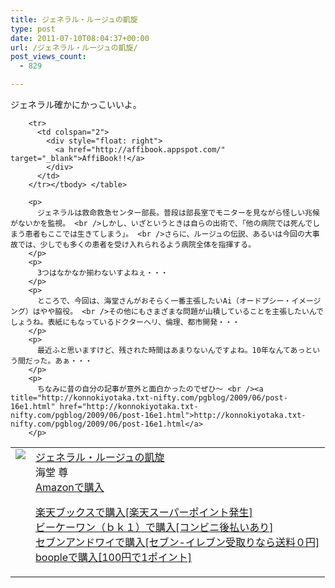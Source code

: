 ```yaml
---
title: ジェネラル・ルージュの凱旋
type: post
date: 2011-07-10T08:04:37+00:00
url: /ジェネラル・ルージュの凱旋/
post_views_count:
  - 829

---
```

ジェネラル確かにかっこいいよ。

<table>
  <tr>
    <td style="vertical-align: top">
      <a href="http://hb.afl.rakuten.co.jp/hgc/06d13246.10ebaa62.06d13247.1eb85ca0/?pc=http%3A%2F%2Fsearch.books.rakuten.co.jp%2Fbksearch%2Fdt%3Fg%3D001%26bisbn%3D4796657541" target="_blank"><img style="border-bottom-style: none; border-left-style: none; border-top-style: none; border-right-style: none" src="https://i2.wp.com/ecx.images-amazon.com/images/I/516AfhjDd7L._SL160_.jpg" data-recalc-dims="1" /> </a>
    </td>
    <td style="vertical-align: top">
      <a href="http://hb.afl.rakuten.co.jp/hgc/06d13246.10ebaa62.06d13247.1eb85ca0/?pc=http%3A%2F%2Fsearch.books.rakuten.co.jp%2Fbksearch%2Fdt%3Fg%3D001%26bisbn%3D4796657541" target="_blank">ジェネラル・ルージュの凱旋 </a> <br />海堂 尊 <br /><a href="http://www.amazon.co.jp/%E3%82%B8%E3%82%A7%E3%83%8D%E3%83%A9%E3%83%AB%E3%83%BB%E3%83%AB%E3%83%BC%E3%82%B8%E3%83%A5%E3%81%AE%E5%87%B1%E6%97%8B-%E6%B5%B7%E5%A0%82-%E5%B0%8A/dp/4796657541%3FSubscriptionId%3D1JWQWN8E4Z5TR27962G2%26tag%3Dgaeaffibook-22%26linkCode%3Dxm2%26camp%3D2025%26creative%3D165953%26creativeASIN%3D4796657541" target="_blank">Amazonで購入 </a> </p>
      <p>
        <a href="http://px.a8.net/svt/ejp?a8mat=1HPMBD+EAZZ1U+5WS+C1DUQ&a8ejpredirect=http%3A%2F%2Fsearch.books.rakuten.co.jp%2Fbksearch%2Fdt%3Fg%3D001%26bisbn%3D4796657541" target="_blank">楽天ブックスで購入[楽天スーパーポイント発生]</a> <img border="0" alt="" src="https://i2.wp.com/www12.a8.net/0.gif?resize=1%2C1" width="1" height="1" data-recalc-dims="1" /> <br /><a href="http://px.a8.net/svt/ejp?a8mat=1HRMFS+EEKKOI+10UY+HUKPU&a8ejpredirect=http%3A%2F%2Fwww.bk1.jp%2FkeywordSearchResult%2F%3Fkeyword%3D4796657541%26storeCd%3D1%26searchFlg%3D9%26x%3D43%26y%3D11%26partnerid%3D02a801" target="_blank">ビーケーワン（ｂｋ１）で購入[コンビニ後払いあり]</a> <img border="0" alt="" src="https://i2.wp.com/www12.a8.net/0.gif?resize=1%2C1" width="1" height="1" data-recalc-dims="1" /> <br /><a href="http://click.linksynergy.com/fs-bin/statform?id=aR0TIOX*qAA&offerid=137560&bnid=1490&subid=&subid=0&kword_in=4796657541&oop=on" target="_blank">セブンアンドワイで購入[セブン-イレブン受取りなら送料０円]</a><img border="0" src="http://ad.linksynergy.com/fs-bin/show?id=aR0TIOX*qAA&bids=137560&type=5&subid=0" width="1" height="1" /> <br /><a href="http://click.linksynergy.com/fs-bin/statform?id=aR0TIOX*qAA&offerid=33310&bnid=2&subid=0&ifc=4&ifr=9784796657549" target="_blank">boopleで購入[100円で1ポイント]</a> </td> </tr> 
        
        <tr>
          <td colspan="2">
            <div style="float: right">
              <a href="http://affibook.appspot.com/" target="_blank">AffiBook!!</a>
            </div>
          </td>
        </tr></tbody> </table> 
        
        <p>
          ジェネラルは救命救急センター部長。普段は部長室でモニターを見ながら怪しい兆候がないかを監視。 <br />しかし、いざというときは自らの出術で、「他の病院では死んでしまう患者もここでは生きてしまう」。 <br />さらに、ルージュの伝説、あるいは今回の大事故では、少しでも多くの患者を受け入れられるよう病院全体を指揮する。
        </p>
        <p>
          3つはなかなか揃わないすよねぇ・・・
        </p>
        <p>
          ところで、今回は、海堂さんがおそらく一番主張したいAi（オードプシー・イメージング）はやや脇役。 <br />その他にもさまざまな問題が山積していることを主張したいんでしょうね。表紙にもなっているドクターヘリ、倫理、都市開発・・・
        </p>
        <p>
          最近ふと思いますけど、残された時間はあまりないんですよね。10年なんてあっという間だった。あぁ・・・
        </p>
        <p>
          ちなみに昔の自分の記事が意外と面白かったのでぜひ～ <br /><a title="http://konnokiyotaka.txt-nifty.com/pgblog/2009/06/post-16e1.html" href="http://konnokiyotaka.txt-nifty.com/pgblog/2009/06/post-16e1.html">http://konnokiyotaka.txt-nifty.com/pgblog/2009/06/post-16e1.html</a>
        </p>